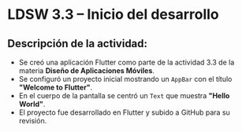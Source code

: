 
# LDSW 3.3 – Inicio del desarrollo

## Descripción de la actividad:

- Se creó una aplicación Flutter como parte de la actividad 3.3 de la materia **Diseño de Aplicaciones Móviles**.
- Se configuró un proyecto inicial mostrando un `AppBar` con el título **"Welcome to Flutter"**.
- En el cuerpo de la pantalla se centró un `Text` que muestra **"Hello World"**.
- El proyecto fue desarrollado en Flutter y subido a GitHub para su revisión.

